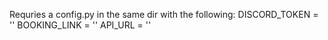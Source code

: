 Requries a config.py in the same dir with the following:
DISCORD_TOKEN = ''
BOOKING_LINK = ''
API_URL = ''